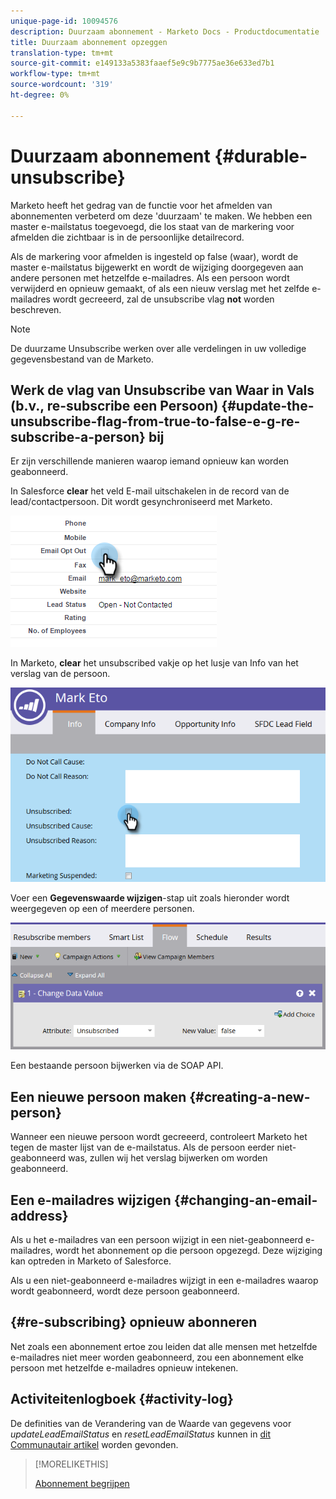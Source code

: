 ```yaml
---
unique-page-id: 10094576
description: Duurzaam abonnement - Marketo Docs - Productdocumentatie
title: Duurzaam abonnement opzeggen
translation-type: tm+mt
source-git-commit: e149133a5383faaef5e9c9b7775ae36e633ed7b1
workflow-type: tm+mt
source-wordcount: '319'
ht-degree: 0%

---
```



# Duurzaam abonnement {#durable-unsubscribe}

Marketo heeft het gedrag van de functie voor het afmelden van abonnementen verbeterd om deze &#39;duurzaam&#39; te maken. We hebben een master e-mailstatus toegevoegd, die los staat van de markering voor afmelden die zichtbaar is in de persoonlijke detailrecord.

Als de markering voor afmelden is ingesteld op false (waar), wordt de master e-mailstatus bijgewerkt en wordt de wijziging doorgegeven aan andere personen met hetzelfde e-mailadres. Als een persoon wordt verwijderd en opnieuw gemaakt, of als een nieuw verslag met het zelfde e-mailadres wordt gecreeerd, zal de unsubscribe vlag **not** worden beschreven.

>[!NOTE]
>
>De duurzame Unsubscribe werken over alle verdelingen in uw volledige gegevensbestand van de Marketo.

## Werk de vlag van Unsubscribe van Waar in Vals (b.v., re-subscribe een Persoon) {#update-the-unsubscribe-flag-from-true-to-false-e-g-re-subscribe-a-person} bij

Er zijn verschillende manieren waarop iemand opnieuw kan worden geabonneerd.

In Salesforce **clear** het veld E-mail uitschakelen in de record van de lead/contactpersoon. Dit wordt gesynchroniseerd met Marketo.

![](assets/one.png)

In Marketo, **clear** het unsubscribed vakje op het lusje van Info van het verslag van de persoon.

![](assets/two.png)

Voer een **Gegevenswaarde wijzigen**-stap uit zoals hieronder wordt weergegeven op een of meerdere personen.

![](assets/three.png)

Een bestaande persoon bijwerken via de SOAP API.

## Een nieuwe persoon maken {#creating-a-new-person}

Wanneer een nieuwe persoon wordt gecreeerd, controleert Marketo het tegen de master lijst van de e-mailstatus. Als de persoon eerder niet-geabonneerd was, zullen wij het verslag bijwerken om worden geabonneerd.

## Een e-mailadres wijzigen {#changing-an-email-address}

Als u het e-mailadres van een persoon wijzigt in een niet-geabonneerd e-mailadres, wordt het abonnement op die persoon opgezegd. Deze wijziging kan optreden in Marketo of Salesforce.

Als u een niet-geabonneerd e-mailadres wijzigt in een e-mailadres waarop wordt geabonneerd, wordt deze persoon geabonneerd.

## {#re-subscribing} opnieuw abonneren

Net zoals een abonnement ertoe zou leiden dat alle mensen met hetzelfde e-mailadres niet meer worden geabonneerd, zou een abonnement elke persoon met hetzelfde e-mailadres opnieuw intekenen.

## Activiteitenlogboek {#activity-log}

De definities van de Verandering van de Waarde van gegevens voor *updateLeadEmailStatus* en *resetLeadEmailStatus* kunnen in [dit Communautair artikel](http://nation.marketo.com/t5/Knowledgebase/Durable-Unsubscribe-Activity-Log/ta-p/252688) worden gevonden.

>[!MORELIKETHIS]
>
>[Abonnement begrijpen](understanding-unsubscribe.md)

